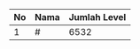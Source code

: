 | No | Nama            | Jumlah Level |
|----|-----------------|--------------|
| 1  | #    |    6532        |
